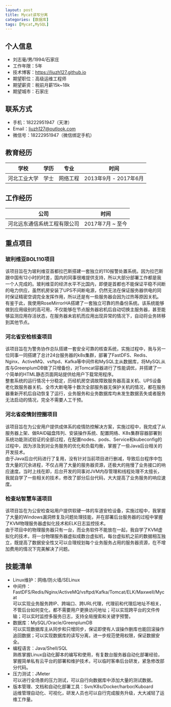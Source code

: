 ```yaml
---
layout: post
title: Mycat读写分离
categories: [数据库]
tags: [Mycat,MySQL]
---
```

## 个人信息
 - 刘志毫/男/1994/石家庄
 - 工作年限：5年
 - 技术博客：https://liuzh127.github.io
 - 期望职位：高级运维工程师
 - 期望薪资：税前月薪15k~18k
 - 期望城市：石家庄

 ## 联系方式
- 手机：18222951947（天津）
- Email：liuzh127@outlook.com
- 微信号：18222951947（微信绑定手机）

## 教育经历
|学校        |学历|专业    |时间                 |
|------------|----|-------|---------------------|
|河北工业大学|学士|网络工程|2013年9月 - 2017年6月|

## 工作经历
|公司                       |时间            |
|---------------------------|----------------|
|河北远东通信系统工程有限公司|2017年7月 ~ 至今|

## 重点项目
### 玻利维亚BOL110项目  
该项目旨在为玻利维亚首都拉巴斯搭建一套独立的110报警处置系统。因为拉巴斯跟中国有12小时的时差，国内的同事很难提供支持，所以大部分部署工作都是我一个人完成的。玻利维亚的经济水平不比国内，即便是首都也不能保证平稳不间断的电力供应，虽然机房安装了UPS不间断电源，仍然无法在保证服务器供电的同时保证精密空调完全发挥作用，所以还是有一些服务器会因为过热等原因关机。  
有鉴于此，我使用RoseMirrorHA搭建了一套独立可靠的热备份系统。该系统能够做到应用级别的高可用，不仅能够在节点服务器宕机后自动切换主服务器，甚至能够监测应用存活状态，在服务器未宕机而应用出现异常的情况下，自动将业务转移到其他节点。

### 河北省安检核查项目  
该项目旨在为警务协作总队搭建一套安全可靠的核查系统，实施过程中，我与另一位同事一同搭建了总计24台服务器的k8s集群，部署了FastDFS、Redis、Nginx、ActiveMQ、vsftpd、Kafka等中间件和MySQL主从数据库，将MySQL从库与GreenplumDB做了只增备份，对Tomcat容器进行了性能调优，并搭建了一个简单的HTML静态页面网站提供给用户下载常用程序。  
整套系统的运行情况十分稳定，历经机房空调故障致服务器高温关机、UPS设备老化致服务器关机、全市大断电等十数次全部服务器无保护关机的情况，都在服务器重新开机后自动恢复了运行，业务服务和业务数据库均未发生数据丢失或者服务无法启动的情况，完全不需要人工干预。

### 河北省疫情封控圈项目  
该项目旨在为公安用户提供成体系的疫情防控解决方案，实施过程中，我完成了从服务器上架、做RAID磁盘阵列、安装操作系统、配置网络、K8s集群容器部署到系统功能测试验证的全部过程，在配置nodes、pods、Service和kubeconfig的过程中，因为涉及到对业务服务的优化和负载均衡，掌握了一些Java后台相关的开发技术。  
由于Java后台代码进行了复用，没有针对当前项目进行删减，导致后台程序中包含大量的冗余进程，不仅占用了大量的服务器资源，还极大的拖慢了业务接口的响应速度。当时上线在即，后台开发的同事对JVM内存管理和线程处理不太擅长，我就自学了一些相关的技术，修改了部分后台代码，大大提高了业务服务的响应速度。
  
### 检查站智慧车道项目  
该项目旨在为公安检查站用户提供软硬一体的车道安检设备，实施过程中，我掌握了大量的Windows漏洞修复及问题处理技能，并在部署后台服务器的过程中掌握了KVM物理服务器虚拟化技术和ELK日志监控技术。  
由于项目中的物理服务器只有一台，而业务软件不能放在一起，我自学了KVM虚拟化的技术，将一台物理服务器虚拟成数台虚拟机，每台虚拟机之前的数据相互独立，既提高了数据安全性又可以合理规划每个业务服务占用的服务器资源，在不增加费用的情况下完美解决了问题。
  
## 技能清单
- Linux维护：网络/防火墙/SELinux  
- 中间件：FastDFS/Redis/Nginx/ActiveMQ/vsftpd/Kafka/Tomcat/ELK/Maxwell/Mycat  
可以实现业务服务跨IP、跨端口、跨URL代理，代理前和代理后地址不相关，不管后台如何变化，都不需要用户更换访问地址；可以实现跨平台的文件传输；可以实时监控多服务日志，支持全局搜索和关键字预警。
- 数据库：MySQL/Oracle/GreenplumDB  
可以实现数据库主从同步和只增同步，保证即使有人误操作删库也能回滚操作追回数据；可以实现数据库的读写分离，进一步规范使用权限，保证数据安全。
- 编程语言：Java/Shell/SQL  
熟练掌握Linux自动化脚本的编写和使用，有复数台服务器自动化部署经验，掌握简单私有云平台的部署和维护技术，可以临时客串后台研发，紧急修改部分代码。
- 压力测试：JMeter  
可以进行全场景的压力测试，可以自行向数据库中添加大量的测试数据。
- 版本管理、文档和自动化部署工具：Svn/K8s/Docker/harbor/Kuboard  
运维管理自动化、可视化，研发人员也可以自行完成服务升级，大大减轻了运维工作量。
